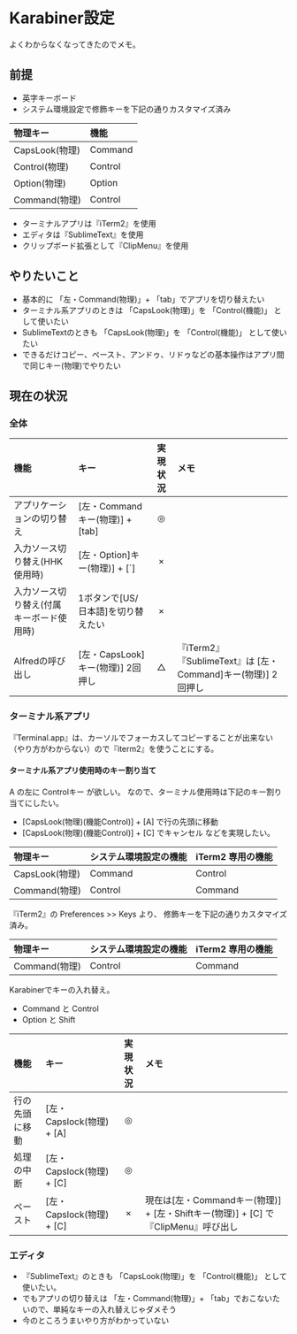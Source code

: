 # Karabiner設定

よくわからなくなってきたのでメモ。

## 前提

- 英字キーボード
- システム環境設定で修飾キーを下記の通りカスタマイズ済み

| 物理キー        | 機能    |
|:---            |:---     |
|CapsLook(物理)  | Command |
|Control(物理)    | Control |
|Option(物理)      | Option  |
|Command(物理)     | Control |

- ターミナルアプリは『iTerm2』を使用
- エディタは『SublimeText』を使用
- クリップボード拡張として『ClipMenu』を使用

## やりたいこと

- 基本的に 「左・Command(物理)」+ 「tab」でアプリを切り替えたい
- ターミナル系アプリのときは 「CapsLook(物理)」を 「Control(機能)」 として使いたい
- SublimeTextのときも 「CapsLook(物理)」を 「Control(機能)」 として使いたい
- できるだけコピー、ペースト、アンドゥ、リドゥなどの基本操作はアプリ間で同じキー(物理)でやりたい

## 現在の状況

### 全体

| 機能                   | キー                         | 実現状況| メモ  |
|:---                   |:---                          | :---:   | :--- |
| アプリケーションの切り替え |[左・Commandキー(物理)] + [tab] | ◎     |     |
| 入力ソース切り替え(HHK使用時)       |[左・Option]キー(物理)]  + [`]   | ×  |
| 入力ソース切り替え(付属キーボード使用時)  | 1ボタンで[US/日本語]を切り替えたい  | ×  |
| Alfredの呼び出し       |[左・CapsLook]キー(物理)]  2回押し | △    | 『iTerm2』『SublimeText』は [左・Command]キー(物理)]  2回押し|


### ターミナル系アプリ

『Terminal.app』は、カーソルでフォーカスしてコピーすることが出来ない（やり方がわからない）ので『iterm2』を使うことにする。

#### ターミナル系アプリ使用時のキー割り当て

A の左に Controlキー が欲しい。
なので、ターミナル使用時は下記のキー割り当てにしたい。
- [CapsLook(物理)(機能Control)] + [A] で行の先頭に移動
- [CapsLook(物理)(機能Control)] + [C] でキャンセル
などを実現したい。

| 物理キー       | システム環境設定の機能    | iTerm2 専用の機能 |
|:---           |:---                   | :--             |
|CapsLook(物理)  | Command               | Control         |
|Command(物理)   | Control                | Command         |

『iTerm2』の Preferences >> Keys より、 修飾キーを下記の通りカスタマイズ済み。

| 物理キー        | システム環境設定の機能 | iTerm2 専用の機能 |
|:---            |:---                |:--             |
|Command(物理)    | Control            |Command         |

Karabinerでキーの入れ替え。

- Command と Control
- Option と Shift


| 機能                   | キー                         | 実現状況| メモ  |
|:---                   |:---                          | :---:   | :--- |
| 行の先頭に移動           |[左・Capslock(物理) + [A]      | ◎       |     |
| 処理の中断              |[左・Capslock(物理) + [C]      | ◎       |     |
| ペースト                |[左・Capslock(物理) + [C]      | ×        | 現在は[左・Commandキー(物理)] + [左・Shiftキー(物理)] + [C] で 『ClipMenu』呼び出し  |

### エディタ


- 『SublimeText』のときも 「CapsLook(物理)」を 「Control(機能)」 として使いたい。
- でもアプリの切り替えは 「左・Command(物理)」+ 「tab」でおこないたいので、単純なキーの入れ替えじゃダメそう
- 今のところうまいやり方がわかっていない